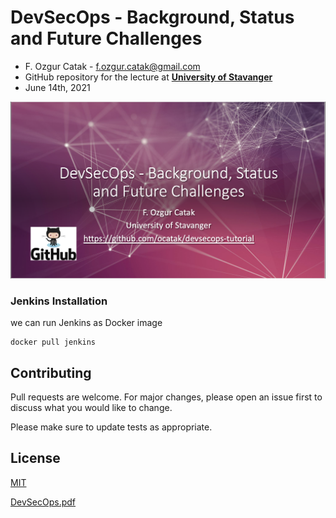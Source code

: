 # DevSecOps - Background, Status and Future Challenges

 - F. Ozgur Catak - f.ozgur.catak@gmail.com 
 - GitHub repository for the lecture at [**University of Stavanger**](https://www.uis.no/en)
 - June 14th, 2021

![DevSecOps](devsecops.png)

### Jenkins Installation
we can run Jenkins as Docker image

```console
docker pull jenkins
```

## Contributing
Pull requests are welcome. For major changes, please open an issue first to discuss what you would like to change.

Please make sure to update tests as appropriate.

## License
[MIT](https://choosealicense.com/licenses/mit/)

[DevSecOps.pdf](https://github.com/ocatak/devsecops-tutorial/raw/master/DevSecOps.pdf)



